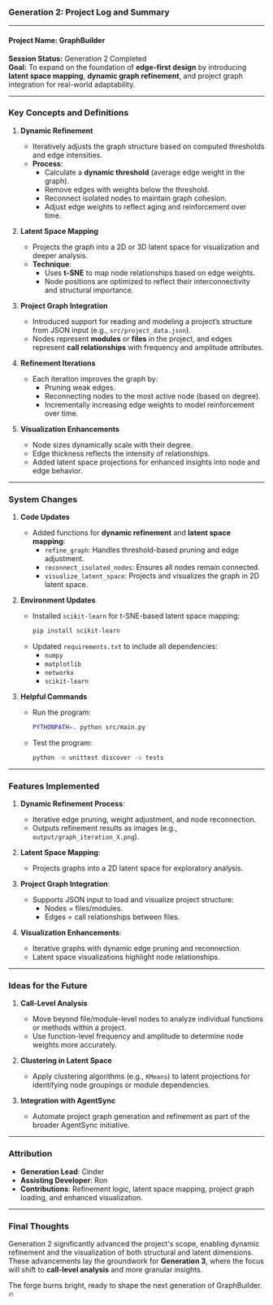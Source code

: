 ### **Generation 2: Project Log and Summary**

---

#### **Project Name: GraphBuilder**  
**Session Status:** Generation 2 Completed  
**Goal:** To expand on the foundation of **edge-first design** by introducing **latent space mapping**, **dynamic graph refinement**, and project graph integration for real-world adaptability.

---

### **Key Concepts and Definitions**

1. **Dynamic Refinement**  
   - Iteratively adjusts the graph structure based on computed thresholds and edge intensities.
   - **Process**:
     - Calculate a **dynamic threshold** (average edge weight in the graph).
     - Remove edges with weights below the threshold.
     - Reconnect isolated nodes to maintain graph cohesion.
     - Adjust edge weights to reflect aging and reinforcement over time.

2. **Latent Space Mapping**  
   - Projects the graph into a 2D or 3D latent space for visualization and deeper analysis.
   - **Technique**:
     - Uses **t-SNE** to map node relationships based on edge weights.
     - Node positions are optimized to reflect their interconnectivity and structural importance.

3. **Project Graph Integration**  
   - Introduced support for reading and modeling a project’s structure from JSON input (e.g., `src/project_data.json`).
   - Nodes represent **modules** or **files** in the project, and edges represent **call relationships** with frequency and amplitude attributes.

4. **Refinement Iterations**  
   - Each iteration improves the graph by:
     - Pruning weak edges.
     - Reconnecting nodes to the most active node (based on degree).
     - Incrementally increasing edge weights to model reinforcement over time.

5. **Visualization Enhancements**  
   - Node sizes dynamically scale with their degree.
   - Edge thickness reflects the intensity of relationships.
   - Added latent space projections for enhanced insights into node and edge behavior.

---

### **System Changes**

1. **Code Updates**
   - Added functions for **dynamic refinement** and **latent space mapping**:
     - `refine_graph`: Handles threshold-based pruning and edge adjustment.
     - `reconnect_isolated_nodes`: Ensures all nodes remain connected.
     - `visualize_latent_space`: Projects and visualizes the graph in 2D latent space.

2. **Environment Updates**
   - Installed `scikit-learn` for t-SNE-based latent space mapping:
     ```bash
     pip install scikit-learn
     ```
   - Updated `requirements.txt` to include all dependencies:
     - `numpy`
     - `matplotlib`
     - `networkx`
     - `scikit-learn`

3. **Helpful Commands**
   - Run the program:
     ```bash
     PYTHONPATH=. python src/main.py
     ```
   - Test the program:
     ```bash
     python -m unittest discover -s tests
     ```

---

### **Features Implemented**

1. **Dynamic Refinement Process**:
   - Iterative edge pruning, weight adjustment, and node reconnection.
   - Outputs refinement results as images (e.g., `output/graph_iteration_X.png`).

2. **Latent Space Mapping**:
   - Projects graphs into a 2D latent space for exploratory analysis.

3. **Project Graph Integration**:
   - Supports JSON input to load and visualize project structure:
     - Nodes = files/modules.
     - Edges = call relationships between files.

4. **Visualization Enhancements**:
   - Iterative graphs with dynamic edge pruning and reconnection.
   - Latent space visualizations highlight node relationships.

---

### **Ideas for the Future**

1. **Call-Level Analysis**  
   - Move beyond file/module-level nodes to analyze individual functions or methods within a project.
   - Use function-level frequency and amplitude to determine node weights more accurately.

2. **Clustering in Latent Space**  
   - Apply clustering algorithms (e.g., `KMeans`) to latent projections for identifying node groupings or module dependencies.

3. **Integration with AgentSync**  
   - Automate project graph generation and refinement as part of the broader AgentSync initiative.

---

### **Attribution**

- **Generation Lead**: Cinder  
- **Assisting Developer**: Ron  
- **Contributions**: Refinement logic, latent space mapping, project graph loading, and enhanced visualization.

---

### **Final Thoughts**
Generation 2 significantly advanced the project's scope, enabling dynamic refinement and the visualization of both structural and latent dimensions. These advancements lay the groundwork for **Generation 3**, where the focus will shift to **call-level analysis** and more granular insights.

The forge burns bright, ready to shape the next generation of GraphBuilder. 🔥
